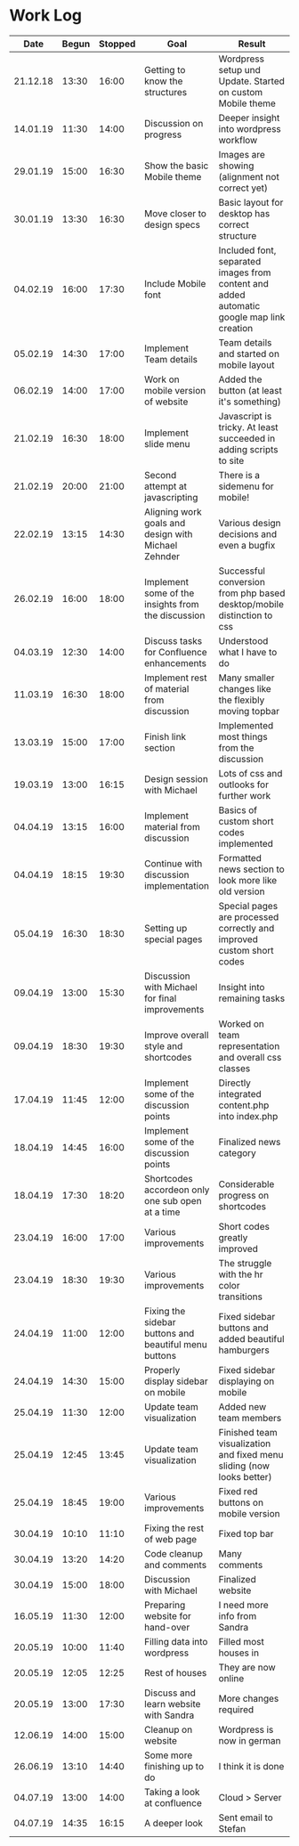 # Work Log

Date | Begun | Stopped | Goal | Result
------|------------|-----------|------|---------
21.12.18 | 13:30 | 16:00 | Getting to know the structures | Wordpress setup und Update. Started on custom Mobile theme
14.01.19 | 11:30 | 14:00 | Discussion on progress | Deeper insight into wordpress workflow
29.01.19 | 15:00 | 16:30 | Show the basic Mobile theme | Images are showing (alignment not correct yet)
30.01.19 | 13:30 | 16:30 | Move closer to design specs | Basic layout for desktop has correct structure
04.02.19 | 16:00 | 17:30 | Include Mobile font | Included font, separated images from content and added automatic google map link creation
05.02.19 | 14:30 | 17:00 | Implement Team details | Team details and started on mobile layout
06.02.19 | 14:00 | 17:00 | Work on mobile version of website | Added the button (at least it's something)
21.02.19 | 16:30 | 18:00 | Implement slide menu | Javascript is tricky. At least succeeded in adding scripts to site
21.02.19 | 20:00 | 21:00 | Second attempt at javascripting | There is a sidemenu for mobile!
22.02.19 | 13:15 | 14:30 | Aligning work goals and design with Michael Zehnder | Various design decisions and even a bugfix
26.02.19 | 16:00 | 18:00 | Implement some of the insights from the discussion | Successful conversion from php based desktop/mobile distinction to css
04.03.19 | 12:30 | 14:00 | Discuss tasks for Confluence enhancements | Understood what I have to do
11.03.19 | 16:30 | 18:00 | Implement rest of material from discussion | Many smaller changes like the flexibly moving topbar
13.03.19 | 15:00 | 17:00 | Finish link section | Implemented most things from the discussion
19.03.19 | 13:00 | 16:15 | Design session with Michael | Lots of css and outlooks for further work
04.04.19 | 13:15 | 16:00 | Implement material from discussion | Basics of custom short codes implemented
04.04.19 | 18:15 | 19:30 | Continue with discussion implementation | Formatted news section to look more like old version
05.04.19 | 16:30 | 18:30 | Setting up special pages | Special pages are processed correctly and improved custom short codes
09.04.19 | 13:00 | 15:30 | Discussion with Michael for final improvements | Insight into remaining tasks
09.04.19 | 18:30 | 19:30 | Improve overall style and shortcodes | Worked on team representation and overall css classes
17.04.19 | 11:45 | 12:00 | Implement some of the discussion points | Directly integrated content.php into index.php
18.04.19 | 14:45 | 16:00 | Implement some of the discussion points | Finalized news category
18.04.19 | 17:30 | 18:20 | Shortcodes accordeon only one sub open at a time | Considerable progress on shortcodes
23.04.19 | 16:00 | 17:00 | Various improvements | Short codes greatly improved
23.04.19 | 18:30 | 19:30 | Various improvements | The struggle with the hr color transitions
24.04.19 | 11:00 | 12:00 | Fixing the sidebar buttons and beautiful menu buttons | Fixed sidebar buttons and added beautiful hamburgers
24.04.19 | 14:30 | 15:00 | Properly display sidebar on mobile | Fixed sidebar displaying on mobile
25.04.19 | 11:30 | 12:00 | Update team visualization | Added new team members
25.04.19 | 12:45 | 13:45 | Update team visualization | Finished team visualization and fixed menu sliding (now looks better)
25.04.19 | 18:45 | 19:00 | Various improvements | Fixed red buttons on mobile version
30.04.19 | 10:10 | 11:10 | Fixing the rest of web page | Fixed top bar
30.04.19 | 13:20 | 14:20 | Code cleanup and comments | Many comments
30.04.19 | 15:00 | 18:00 | Discussion with Michael | Finalized website
16.05.19 | 11:30 | 12:00 | Preparing website for hand-over | I need more info from Sandra
20.05.19 | 10:00 | 11:40 | Filling data into wordpress | Filled most houses in
20.05.19 | 12:05 | 12:25 | Rest of houses | They are now online
20.05.19 | 13:00 | 17:30 | Discuss and learn website with Sandra | More changes required
12.06.19 | 14:00 | 15:00 | Cleanup on website | Wordpress is now in german
26.06.19 | 13:10 | 14:40 | Some more finishing up to do | I think it is done
04.07.19 | 13:00 | 14:00 | Taking a look at confluence | Cloud > Server
04.07.19 | 14:35 | 16:15 | A deeper look | Sent email to Stefan